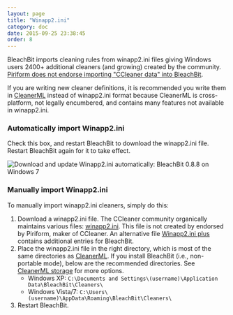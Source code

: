 ```yaml
---
layout: page
title: "Winapp2.ini"
category: doc
date: 2015-09-25 23:38:45
order: 8
---
```


BleachBit imports cleaning rules from winapp2.ini files giving Windows users 2400+ additional cleaners (and growing) created by the community. [Piriform does not endorse importing "CCleaner data" into BleachBit](http://bleachbit.sourceforge.net/news/ccleaner-asks-bleachbit-remove-winapp2ini-importer).

If you are writing new cleaner definitions, it is recommended you write them in [CleanerML](cleanerml) instead of winapp2.ini format because CleanerML is cross-platform, not legally encumbered, and contains many features not available in winapp2.ini.

### Automatically import Winapp2.ini

Check this box, and restart BleachBit to download the winapp2.ini file. Restart BleachBit again for it to take effect.

![Download and update Winapp2.ini automatically: BleachBit 0.8.8 on Windows 7](https://lh6.googleusercontent.com/-LTmt1E95Ioo/TfgnJN7NiLI/AAAAAAAAC4A/qdNQcmMjpvI/s800/bleachbit-088-windows-7-preferences-general-highlight.png)

### Manually import Winapp2.ini

To manually import winapp2.ini cleaners, simply do this:

1.  Download a winapp2.ini file. The CCleaner community organically maintains various files: [winapp2.ini](http://www.winapp2.com/Winapp2.ini). This file is not created by endorsed by Piriform, maker of CCleaner. An alternative file [Winapp2.ini plus](https://github.com/az0/winapp2.ini) contains additional entries for BleachBit.
2.  Place the winapp2.ini file in the right directory, which is most of the same directories as [CleanerML](cleanerml). If you install BleachBit (i.e., non-portable mode), below are the recommended directories. See [CleanerML storage](cleanerml) for more options.
    *   Windows XP: ```C:\Documents and Settings\(username)\Application Data\BleachBit\Cleaners\```
    *   Windows Vista/7: ```C:\Users\(username)\AppData\Roaming\BleachBit\Cleaners\```
3.  Restart BleachBit.


